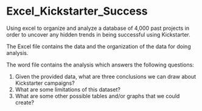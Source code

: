 # Excel_Kickstarter_Success
Using excel to organize and analyze a database of 4,000 past projects in order to uncover any hidden trends in being successful using Kickstarter.

The Excel file contains the data and the organization of the data for doing analysis.

The word file contains the analysis which answers the following questions:
  1. Given the provided data, what are three conclusions we can draw about Kickstarter campaigns?
  2. What are some limitations of this dataset?
  3. What are some other possible tables and/or graphs that we could create?

